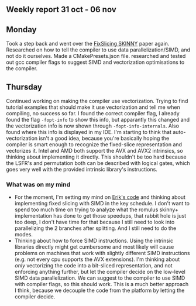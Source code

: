 ## Weekly report 31 oct - 06 nov

## Monday

Took a step back and went over
the [FixSlicing SKINNY](https://csrc.nist.gov/CSRC/media/Events/lightweight-cryptography-workshop-2020/documents/papers/fixslicing-lwc2020.pdf)
paper again. Researched on how to tell the compiler to use data parallelization/SIMD, and not do it ourselves. Made a
CMakePresets.json file.
researched and tested out gcc compiler flags to suggest SIMD and vectorization optimisations to the compiler.

## Thursday

Continued working on making the compiler use vectorization. Trying to find tutorial examples that should make it use
vectorization and tell me when compiling, no success so far.
I found the correct compiler flag, I already found the flag `-fopt-info` to show this info, but apparantly this changed
and the vectorization info is now shown through `-fopt-info-internals`. Also found where this info is displayed in my
IDE.
I'm starting to think that auto-vectorization isn't a good idea, because you're basically hoping the compiler is smart
enough to recognize the fixed-slice representation and vectorizes it. Intel and AMD both support the AVX and AVX2
intrinsics, so thinking about implementing it directly. This shouldn't be too hard because the LSFR's and permutation
both can be described with logical gates, which goes very well with the provided intrinsic library's instructions.

### What was on my mind

- For the moment, I'm setting my mind on [Erik's code](/libs/forkskinny-c) and thinking about implementing
  fixed slicing with SIMD in the key schedule.
  I don't want to spend too much time on trying to analyze what the romulus skinny+ implementation has done to get those
  speedups, that rabbit hole is just too deep, I don't have time for that because I still need to look into
  parallelizing the 2 branches after splitting. And I still need to do the modes.
- Thinking about how to force SIMD instructions. Using the intrinsic libraries directly might get cumbersome and most
  likely will cause problems on machines that work with slightly different SIMD instructions (e.g. not every cpu
  supports the AVX extensions). I'm thinking about *only*
  vectorizing the code into a bit-sliced representation, and not enforcing anything further, but let the compiler decide
  on the low-level SIMD data parallelization. We can suggest to the compiler to use SIMD with compiler flags, so this
  should work. This is a much better approach I think, because we decouple the code from the platform by letting the
  compiler decide.
